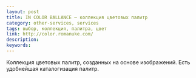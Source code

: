 ```yaml
---
layout: post
title: IN COLOR BALLANCE — коллекция цветовых палитр
category: other-services, services
tags: выбор, коллекция, палитра, цвет
link: http://color.romanuke.com/
description:
keywords:
---
```


<p>Коллекция цветовых палитр, созданных на основе изображений. Есть удобнейшая каталогизация палитр.</p>
